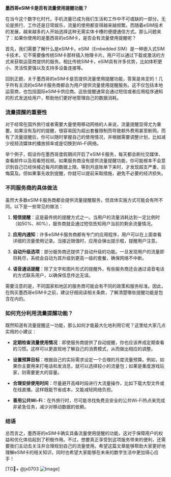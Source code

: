 **墨西哥eSIM卡是否有流量使用提醒功能？**

在当今这个数字化时代，手机流量已成为我们生活和工作中不可或缺的一部分。无论是旅行、工作还是日常娱乐，流量的使用都变得越来越频繁。而随着eSIM技术的发展，越来越多的人开始选择这种无需实体卡槽的便捷通信方式。那么问题来了：如果你使用的是墨西哥的eSIM卡，是否会有流量使用提醒呢？

首先，我们需要了解什么是eSIM卡。eSIM（Embedded SIM）是一种嵌入式SIM卡技术，它不需要像传统SIM卡那样插入物理卡片。用户可以通过下载或激活的方式来获取运营商提供的服务。相比传统SIM卡，eSIM具有许多优势，比如体积更小、灵活性更强以及支持多设备连接等。

回到正题，关于墨西哥的eSIM卡是否提供流量使用提醒功能，答案是肯定的！几乎所有主流的eSIM卡服务商都会为用户提供流量使用提醒服务。这不仅包括本地运营商，也包括国际eSIM卡供应商。这些提醒通常会通过短信或者应用程序通知的形式发送给用户，帮助他们更好地管理自己的数据消耗。

### 流量提醒的重要性

对于经常在国外旅行或者需要大量使用移动网络的人来说，流量提醒显得尤为重要。如果没有及时的提醒，很容易因为超出套餐限制而导致额外费用甚至断网。而有了流量提醒后，你可以随时掌握自己的使用情况，并根据需要调整计划，比如减少视频流媒体的播放频率或是切换到Wi-Fi网络。

举个例子，假设你在墨西哥度假期间开启了eSIM卡服务，每天都会刷社交媒体、查看邮件以及观看短视频。如果服务商没有提供流量提醒功能，你可能根本不会意识到自己已经快接近每月的数据上限。等到月底账单下来时，才发现超支严重，后悔莫及。但如果事先收到提醒，你就可以提前采取措施，避免不必要的经济损失。

### 不同服务商的具体做法

虽然大多数eSIM卡服务商都会提供流量提醒服务，但具体实施方式可能会有所不同。以下是一些常见的做法：

1. **短信提醒**：这是最传统的提醒方式之一。当用户的流量消耗达到一定比例时（如50%、80%），服务商就会通过短信告知用户当前的剩余流量情况。
   
2. **应用内通知**：许多eSIM卡服务商都有专门的应用程序，用户可以在上面查看详细的流量使用记录。当接近限值时，应用会弹出提示框，提醒用户注意。

3. **自动升级选项**：部分服务商还提供了自动升级的功能。一旦发现用户的流量即将耗尽，系统会自动为其升级到更高一级的套餐，确保网络不中断。

4. **语音通话提醒**：除了文字和图片形式的提醒外，有些服务商还会通过语音电话的方式联系用户，以确保信息传达无误。

需要注意的是，不同国家和地区的服务商可能会有不同的政策和服务标准。因此，在购买墨西哥eSIM卡之前，建议仔细阅读相关条款，了解清楚哪些提醒功能是包含在内的。

### 如何充分利用流量提醒功能？

既然知道有流量提醒这一功能，那么如何才能最大化地利用它呢？这里给大家几点实用的小建议：

- **定期检查流量使用情况**：即使服务商提供了自动提醒，你也应该养成定期查看的习惯。这样可以更直观地了解自己的消费模式，从而做出相应的调整。
  
- **设置预算目标**：根据自己的实际需求设定一个合理的月度流量预算。例如，如果你主要用来打电话和发消息，就可以选择较小的流量包；如果是重度游戏玩家，则需要更大的容量。

- **合理安排使用时间**：尽量避开高峰时段进行大流量操作，比如下载大型文件或在线直播。这样既能节省成本，又能减轻网络负担。

- **善用公共Wi-Fi**：在外旅行时，尽可能寻找免费且安全的公共Wi-Fi热点来完成非紧急任务，减少对移动数据的依赖。

### 结语

总而言之，墨西哥的eSIM卡确实具备流量使用提醒的功能，这对于保障用户的权益和优化体验起到了积极作用。不过，想要真正享受到这项服务带来的便利，还需要我们主动去关注并合理规划自己的流量使用。希望这篇文章能够帮助大家更好地理解eSIM卡的相关知识，同时也希望大家能够在未来的数字生活中更加得心应手！

[TG💪+ @jx0703 ![Image](https://github.com/user-attachments/assets/dbca1d08-cadb-493c-b0ec-ad6f7a83f270)]